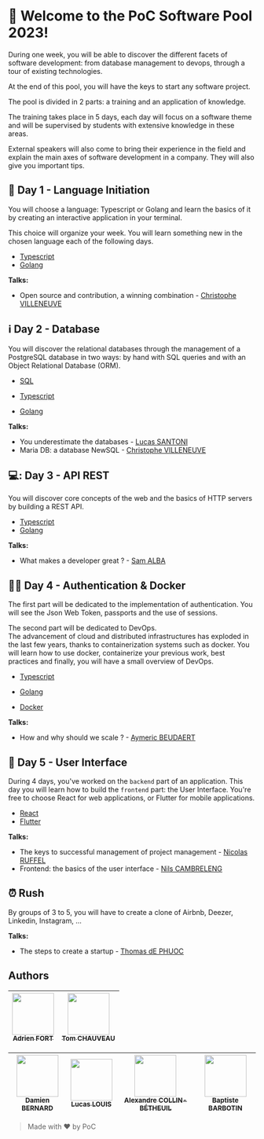 # 👋 Welcome to the PoC Software Pool 2023!

During one week, you will be able to discover the different facets of software development: from database management to devops, through a tour of existing technologies.

At the end of this pool, you will have the keys to start any software project.

The pool is divided in 2 parts: a training and an application of knowledge.

The training takes place in 5 days, each day will focus on a software theme and will be supervised by students with extensive knowledge in these areas.

External speakers will also come to bring their experience in the field and explain the main axes of software development in a company. They will also give you important tips.

## :open_book: Day 1 - Language Initiation

You will choose a language: Typescript or Golang and learn the basics of it by creating an interactive application in your terminal.

This choice will organize your week. You will learn something new in the chosen language each of the following days.

- [Typescript](./day01/Typescript/)
- [Golang](./day01/Golang/)

**Talks:**

- Open source and contribution, a
winning combination - [Christophe VILLENEUVE](https://www.linkedin.com/in/christophe-villeneuve-3a68743/?originalSubdomain=fr)


## :information_source: Day 2 - Database

You will discover the relational databases through the management of a PostgreSQL database in two ways: by hand with SQL queries and with an Object Relational Database (ORM).

- [SQL](./day02/1%20-%20SQL/)

- [Typescript](./day02/2%20-%20ORM/Typescript/)
- [Golang](./day02/2%20-%20ORM/Golang/)

**Talks:**
- You underestimate the databases - [Lucas SANTONI](https://www.linkedin.com/in/lucas1337/?originalSubdomain=fr)
- Maria DB: a database
NewSQL - [Christophe VILLENEUVE](https://www.linkedin.com/in/christophe-villeneuve-3a68743/?originalSubdomain=fr)


## 💻: Day 3 - API REST

You will discover core concepts of the web and the basics of HTTP servers by building a REST API.

- [Typescript](./day03/Typescript/)
- [Golang](./day03/Golang/)

**Talks:**
- What makes a developer great ? - [Sam ALBA](https://www.linkedin.com/in/samalba/)

## :policeman: Day 4 - Authentication & Docker

The first part will be dedicated to the implementation of authentication. You will see the Json Web Token, passports and the use of sessions.

The second part will be dedicated to DevOps.\
The advancement of cloud and distributed infrastructures has exploded in the last few years, thanks to containerization systems such as docker. You will learn how to use docker, containerize your previous work, best practices and finally, you will have a small overview of DevOps.

- [Typescript](./day04/1%20-%20Auth/Typescript/)
- [Golang](./day04/1%20-%20Auth/Golang)

- [Docker](./day04/2%20-%20Docker/)

**Talks:**
- How and why should we scale
? - [Aymeric BEUDAERT](https://www.linkedin.com/in/aymeric-beudaert-138351102/?originalSubdomain=fr)

## :rose: Day 5 - User Interface

During 4 days, you've worked on the `backend` part of an application. This day you will learn how to build the `frontend` part: the User Interface. You're free to choose React for web applications, or Flutter for mobile applications.

- [React](./day05/React/)
- [Flutter](./day05/Flutter/)

**Talks:**
- The keys to successful management of
project management - [Nicolas RUFFEL](https://www.linkedin.com/company/tennaxia/?originalSubdomain=fr)
- Frontend: the basics of the
user interface - [Nils CAMBRELENG](https://www.linkedin.com/in/nilscam/?originalSubdomain=fr)

## :alarm_clock: Rush

By groups of 3 to 5, you will have to create a clone of Airbnb, Deezer, Linkedin, Instagram, ...

**Talks:**
- The steps to create a startup - [Thomas dE PHUOC](https://www.linkedin.com/in/tdephuoc/?originalSubdomain=fr)

## Authors

| [<img src="https://github.com/adrienfort.png?size=85" width=85><br><sub>Adrien FORT</sub>](https://github.com/adrienfort) | [<img src="https://github.com/TomChv.png?size=85" width=85><br><sub>Tom CHAUVEAU</sub>](https://github.com/TomChv)
| :---: | :---: |

| [<img src="https://github.com/Encorpluptit.png?size=85" width=85><br><sub>Damien BERNARD</sub>](https://github.com/Encorpluptit) | [<img src="https://github.com/lucas-louis.png?size=85" width=85><br><sub>Lucas LOUIS</sub>](https://github.com/lucas-louis) | [<img src="https://github.com/AlexandreCollin.png?size=85" width=85><br><sub>Alexandre COLLIN-BÉTHEUIL</sub>](https://github.com/AlexandreCollin) | [<img src="https://github.com/barbo69.png?size=85" width=85><br><sub>Baptiste BARBOTIN</sub>](https://github.com/barbo69)
| :---: | :---: | :---: | :---: |

> Made with ❤️ by PoC